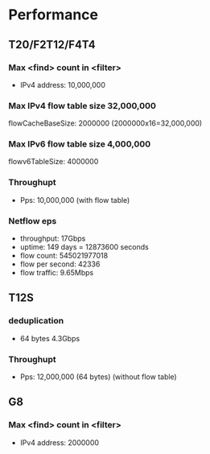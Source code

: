 # Performance
## T20/F2T12/F4T4
### Max \<find\> count in \<filter\>
- IPv4 address: 10,000,000

### Max IPv4 flow table size 32,000,000
flowCacheBaseSize: 2000000 (2000000x16=32,000,000)

### Max IPv6 flow table size 4,000,000
flowv6TableSize: 4000000

### Throughupt
- Pps: 10,000,000 (with flow table)

### Netflow eps
- throughput:   17Gbps
- uptime:  149 days = 12873600 seconds
- flow count:  545021977018
- flow per second: 42336
- flow traffic: 9.65Mbps

## T12S
### deduplication
- 64 bytes 4.3Gbps
### Throughupt
- Pps: 12,000,000 (64 bytes) (without flow table)

## G8
### Max \<find\> count in \<filter\>
- IPv4 address: 2000000
